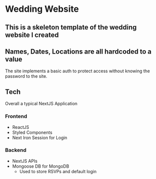 # Wedding Website

## This is a skeleton template of the wedding website I created
## Names, Dates, Locations are all hardcoded to a value

The site implements a basic auth to protect access without knowing the password to the site.

## Tech
Overall a typical NextJS Application
### Frontend
- ReactJS
- Styled Components
- Next Iron Session for Login
### Backend
- NextJS APIs
- Mongoose DB for MongoDB
  - Used to store RSVPs and default login
